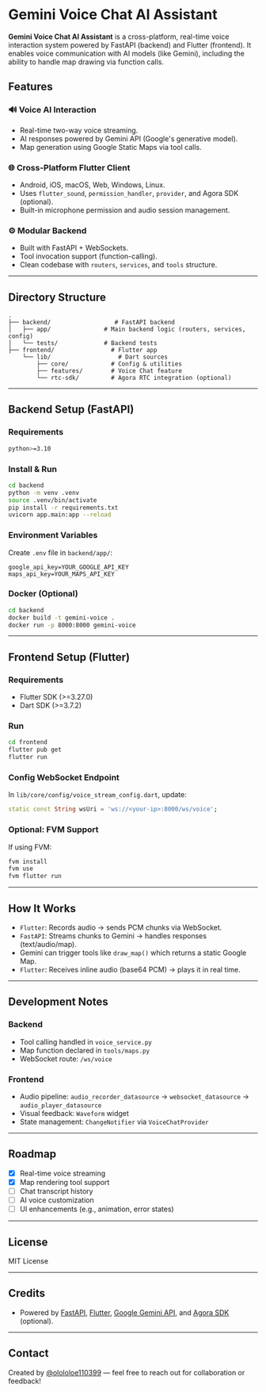 # Gemini Voice Chat AI Assistant

**Gemini Voice Chat AI Assistant** is a cross-platform, real-time voice interaction system powered by FastAPI (backend) and Flutter (frontend). It enables voice communication with AI models (like Gemini), including the ability to handle map drawing via function calls.

## Features

### 🔊 Voice AI Interaction

* Real-time two-way voice streaming.
* AI responses powered by Gemini API (Google's generative model).
* Map generation using Google Static Maps via tool calls.

### 🌐 Cross-Platform Flutter Client

* Android, iOS, macOS, Web, Windows, Linux.
* Uses `flutter_sound`, `permission_handler`, `provider`, and Agora SDK (optional).
* Built-in microphone permission and audio session management.

### ⚙️ Modular Backend

* Built with FastAPI + WebSockets.
* Tool invocation support (function-calling).
* Clean codebase with `routers`, `services`, and `tools` structure.

---

## Directory Structure

```
.
├── backend/                  # FastAPI backend
│   ├── app/               # Main backend logic (routers, services, config)
│   └── tests/             # Backend tests
├── frontend/                # Flutter app
    └── lib/                   # Dart sources
        ├── core/            # Config & utilities
        ├── features/        # Voice Chat feature
        └── rtc-sdk/         # Agora RTC integration (optional)
```

---

## Backend Setup (FastAPI)

### Requirements

```bash
python>=3.10
```

### Install & Run

```bash
cd backend
python -m venv .venv
source .venv/bin/activate
pip install -r requirements.txt
uvicorn app.main:app --reload
```

### Environment Variables

Create `.env` file in `backend/app/`:

```env
google_api_key=YOUR_GOOGLE_API_KEY
maps_api_key=YOUR_MAPS_API_KEY
```

### Docker (Optional)

```bash
cd backend
docker build -t gemini-voice .
docker run -p 8000:8000 gemini-voice
```

---

## Frontend Setup (Flutter)

### Requirements

* Flutter SDK (>=3.27.0)
* Dart SDK (>=3.7.2)

### Run

```bash
cd frontend
flutter pub get
flutter run
```

### Config WebSocket Endpoint

In `lib/core/config/voice_stream_config.dart`, update:

```dart
static const String wsUri = 'ws://<your-ip>:8000/ws/voice';
```

### Optional: FVM Support

If using FVM:

```bash
fvm install
fvm use
fvm flutter run
```

---

## How It Works

* `Flutter`: Records audio → sends PCM chunks via WebSocket.
* `FastAPI`: Streams chunks to Gemini → handles responses (text/audio/map).
* Gemini can trigger tools like `draw_map()` which returns a static Google Map.
* `Flutter`: Receives inline audio (base64 PCM) → plays it in real time.

---

## Development Notes

### Backend

* Tool calling handled in `voice_service.py`
* Map function declared in `tools/maps.py`
* WebSocket route: `/ws/voice`

### Frontend

* Audio pipeline: `audio_recorder_datasource` → `websocket_datasource` → `audio_player_datasource`
* Visual feedback: `Waveform` widget
* State management: `ChangeNotifier` via `VoiceChatProvider`

---

## Roadmap

* [x] Real-time voice streaming
* [x] Map rendering tool support
* [ ] Chat transcript history
* [ ] AI voice customization
* [ ] UI enhancements (e.g., animation, error states)

---

## License

MIT License

---

## Credits

* Powered by [FastAPI](https://fastapi.tiangolo.com/), [Flutter](https://flutter.dev/), [Google Gemini API](https://ai.google.dev), and [Agora SDK](https://www.agora.io/) (optional).

---

## Contact

Created by [@olololoe110399](https://github.com/olololoe110399) — feel free to reach out for collaboration or feedback!
